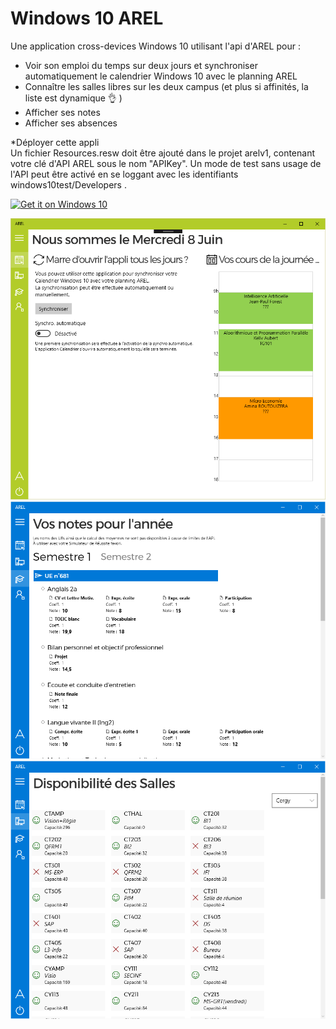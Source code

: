 ﻿Windows 10 AREL
===============
Une application cross-devices Windows 10 utilisant l'api d'AREL pour :
- Voir son emploi du temps sur deux jours et synchroniser automatiquement le calendrier Windows 10 avec le planning AREL  
- Connaître les salles libres sur les deux campus (et plus si affinités, la liste est dynamique 👌 )  
- Afficher ses notes 
- Afficher ses absences

*Déployer cette appli  
Un fichier Resources.resw doit être ajouté dans le projet arelv1, contenant votre clé d'API AREL sous le nom "APIKey".
Un mode de test sans usage de l'API peut être activé en se loggant avec les identifiants windows10test/Developers . 


<a href="https://www.microsoft.com/store/apps/9nblggh4wlhz"><img width=250 src="https://assets.windowsphone.com/f2f77ec7-9ba9-4850-9ebe-77e366d08adc/English_Get_it_Win_10_InvariantCulture_Default.png" alt="Get it on Windows 10" /></a>

![emploi du temps](screen01.png)  
![notes](screen02.png)
![salles libres](screen03.png)


